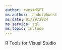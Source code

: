 ```yaml
---
author: rwestMSFT
ms.author: randolphwest
ms.date: 01/29/2024
ms.service: sql
ms.topic: include
---
```

 R Tools for Visual Studio 

